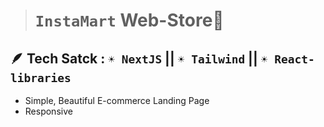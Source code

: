 ># `InstaMart` Web-Store🛒


## 🪶 Tech Satck : `☀ NextJS` || `☀ Tailwind` ||  `☀ React-libraries`

- Simple, Beautiful E-commerce Landing Page
- Responsive
